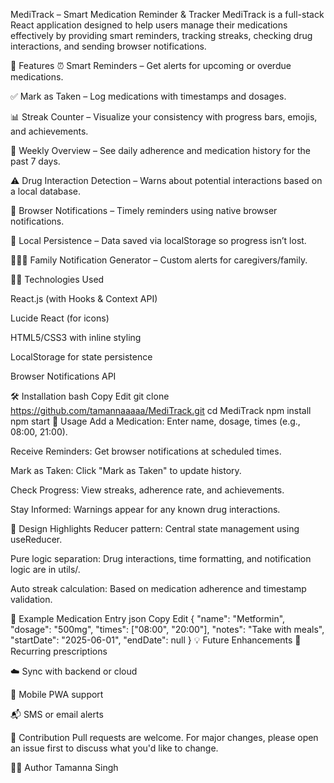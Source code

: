 MediTrack – Smart Medication Reminder & Tracker
MediTrack is a full-stack React application designed to help users manage their medications effectively by providing smart reminders, tracking streaks, checking drug interactions, and sending browser notifications.

🚀 Features
⏰ Smart Reminders – Get alerts for upcoming or overdue medications.

✅ Mark as Taken – Log medications with timestamps and dosages.

📊 Streak Counter – Visualize your consistency with progress bars, emojis, and achievements.

📅 Weekly Overview – See daily adherence and medication history for the past 7 days.

⚠️ Drug Interaction Detection – Warns about potential interactions based on a local database.

🔔 Browser Notifications – Timely reminders using native browser notifications.

🧠 Local Persistence – Data saved via localStorage so progress isn’t lost.

👨‍👩‍👧 Family Notification Generator – Custom alerts for caregivers/family.

🧑‍💻 Technologies Used

React.js (with Hooks & Context API)

Lucide React (for icons)

HTML5/CSS3 with inline styling

LocalStorage for state persistence

Browser Notifications API

🛠️ Installation
bash
Copy
Edit
git clone https://github.com/tamannaaaaa/MediTrack.git
cd MediTrack
npm install
npm start
🧪 Usage
Add a Medication: Enter name, dosage, times (e.g., 08:00, 21:00).

Receive Reminders: Get browser notifications at scheduled times.

Mark as Taken: Click "Mark as Taken" to update history.

Check Progress: View streaks, adherence rate, and achievements.

Stay Informed: Warnings appear for any known drug interactions.

🧠 Design Highlights
Reducer pattern: Central state management using useReducer.

Pure logic separation: Drug interactions, time formatting, and notification logic are in utils/.

Auto streak calculation: Based on medication adherence and timestamp validation.

🧩 Example Medication Entry
json
Copy
Edit
{
  "name": "Metformin",
  "dosage": "500mg",
  "times": ["08:00", "20:00"],
  "notes": "Take with meals",
  "startDate": "2025-06-01",
  "endDate": null
}
💡 Future Enhancements
🔁 Recurring prescriptions

☁️ Sync with backend or cloud

📱 Mobile PWA support

📬 SMS or email alerts

🤝 Contribution
Pull requests are welcome. For major changes, please open an issue first to discuss what you'd like to change.

🙋‍♀️ Author
Tamanna Singh









